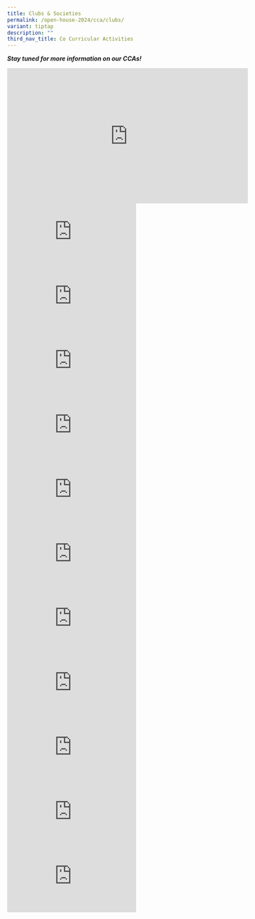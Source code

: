 ```yaml
---
title: Clubs & Societies
permalink: /open-house-2024/cca/clubs/
variant: tiptap
description: ""
third_nav_title: Co Curricular Activities
---
```

<p><strong><em>Stay tuned for more information on our CCAs!</em></strong></p><div class="iframe-wrapper"><iframe height="315" width="560" allowfullscreen="true" frameborder="0" src="https://www.youtube.com/embed/g8A2GSU27Oc?si=FHPG44drlNimdWRg"></iframe></div><div class="iframe-wrapper"><iframe allowfullscreen="true" frameborder="0" src="https://www.youtube.com/embed/nb8-W329h3E?si=4sHRFd-kEF2yM5rP"></iframe></div><div class="iframe-wrapper"><iframe allowfullscreen="true" frameborder="0" src="https://www.youtube.com/embed/10z2dV82aWw?si=3sF3-grqQCiSDcO-"></iframe></div><div class="iframe-wrapper"><iframe allowfullscreen="true" frameborder="0" src="https://www.youtube.com/embed/u-bczRXg1Rc?si=eAi4sgx6QoOpU0Rh"></iframe></div><div class="iframe-wrapper"><iframe allowfullscreen="true" frameborder="0" src="https://www.youtube.com/embed/eAJvuxrWwtg?si=nGWlGgBXVQNQkatm"></iframe></div><div class="iframe-wrapper"><iframe allowfullscreen="true" frameborder="0" src="https://www.youtube.com/embed/-D7YgusPe5o?si=w8r-guffg9YcXuTn"></iframe></div><div class="iframe-wrapper"><iframe allowfullscreen="true" frameborder="0" src="https://www.youtube.com/embed/JowjZaglMZs?si=AovGPo5TwW7WRHaI"></iframe></div><div class="iframe-wrapper"><iframe allowfullscreen="true" frameborder="0" src="https://www.youtube.com/embed/aPchn9E16l8?si=Iev8bEsC2lCc8fmu"></iframe></div><div class="iframe-wrapper"><iframe allowfullscreen="true" frameborder="0" src="https://www.youtube.com/embed/e7XA9nq_TDQ?si=G8rNqiEBXyS7bTcl"></iframe></div><div class="iframe-wrapper"><iframe allowfullscreen="true" frameborder="0" src="https://www.youtube.com/embed/QqddJpjLqlk?si=yy1HJHWtti1Jw4P4"></iframe></div><div class="iframe-wrapper"><iframe allowfullscreen="true" frameborder="0" src="https://www.youtube.com/embed/x-tcceMC6s4?si=QCFHiRsxSYP1uSNz"></iframe></div><div class="iframe-wrapper"><iframe allowfullscreen="true" frameborder="0" src="https://www.youtube.com/embed/hSpVcllVtWo?si=GawbhrroyoR8Ztgm"></iframe></div><p></p>